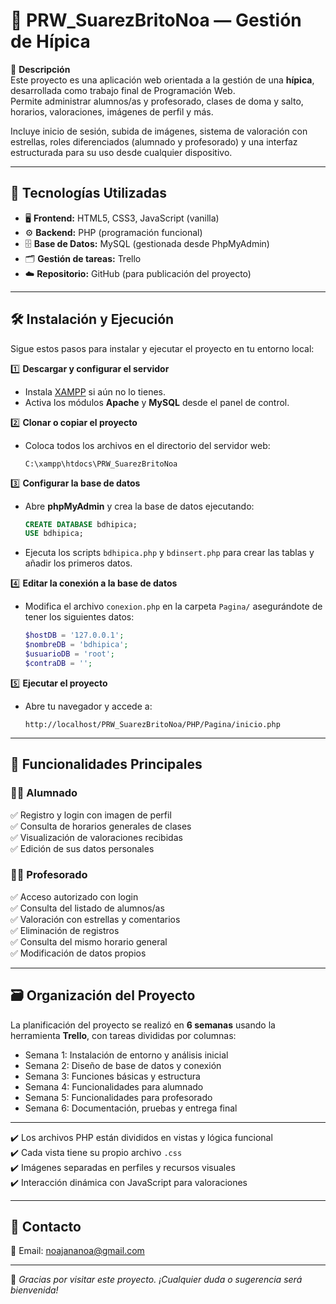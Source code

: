 # 🐴 PRW_SuarezBritoNoa — Gestión de Hípica

📌 **Descripción**  
Este proyecto es una aplicación web orientada a la gestión de una **hípica**, desarrollada como trabajo final de Programación Web.  
Permite administrar alumnos/as y profesorado, clases de doma y salto, horarios, valoraciones, imágenes de perfil y más.

Incluye inicio de sesión, subida de imágenes, sistema de valoración con estrellas, roles diferenciados (alumnado y profesorado) y una interfaz estructurada para su uso desde cualquier dispositivo.

---

## 🚀 Tecnologías Utilizadas
- 🖥 **Frontend:** HTML5, CSS3, JavaScript (vanilla)
- ⚙️ **Backend:** PHP (programación funcional)
- 🗄 **Base de Datos:** MySQL (gestionada desde PhpMyAdmin)
- 🗂 **Gestión de tareas:** Trello
- ☁️ **Repositorio:** GitHub (para publicación del proyecto)

---

## 🛠 Instalación y Ejecución
Sigue estos pasos para instalar y ejecutar el proyecto en tu entorno local:

1️⃣ **Descargar y configurar el servidor**  
   - Instala [XAMPP](https://www.apachefriends.org/es/index.html) si aún no lo tienes.  
   - Activa los módulos **Apache** y **MySQL** desde el panel de control.

2️⃣ **Clonar o copiar el proyecto**  
   - Coloca todos los archivos en el directorio del servidor web:  
     ```
     C:\xampp\htdocs\PRW_SuarezBritoNoa
     ```

3️⃣ **Configurar la base de datos**  
   - Abre **phpMyAdmin** y crea la base de datos ejecutando:  
     ```sql
     CREATE DATABASE bdhipica;
     USE bdhipica;
     ```
   - Ejecuta los scripts `bdhipica.php` y `bdinsert.php` para crear las tablas y añadir los primeros datos.

4️⃣ **Editar la conexión a la base de datos**  
   - Modifica el archivo `conexion.php` en la carpeta `Pagina/` asegurándote de tener los siguientes datos:
     ```php
     $hostDB = '127.0.0.1';
     $nombreDB = 'bdhipica';
     $usuarioDB = 'root';
     $contraDB = '';
     ```

5️⃣ **Ejecutar el proyecto**  
   - Abre tu navegador y accede a:
     ```
     http://localhost/PRW_SuarezBritoNoa/PHP/Pagina/inicio.php
     ```

---

## 📌 Funcionalidades Principales

### 🧍‍♀️ Alumnado
✅ Registro y login con imagen de perfil  
✅ Consulta de horarios generales de clases  
✅ Visualización de valoraciones recibidas  
✅ Edición de sus datos personales  

### 👨‍🏫 Profesorado
✅ Acceso autorizado con login  
✅ Consulta del listado de alumnos/as  
✅ Valoración con estrellas y comentarios  
✅ Eliminación de registros  
✅ Consulta del mismo horario general  
✅ Modificación de datos propios  

---

## 🗃️ Organización del Proyecto

La planificación del proyecto se realizó en **6 semanas** usando la herramienta **Trello**, con tareas divididas por columnas:

- Semana 1: Instalación de entorno y análisis inicial  
- Semana 2: Diseño de base de datos y conexión  
- Semana 3: Funciones básicas y estructura  
- Semana 4: Funcionalidades para alumnado  
- Semana 5: Funcionalidades para profesorado  
- Semana 6: Documentación, pruebas y entrega final  

---

✔️ Los archivos PHP están divididos en vistas y lógica funcional  
✔️ Cada vista tiene su propio archivo `.css`  
✔️ Imágenes separadas en perfiles y recursos visuales  
✔️ Interacción dinámica con JavaScript para valoraciones

---

## 📨 Contacto

📧 Email: [noajananoa@gmail.com](mailto:noajananoa@gmail.com)

---

🚀 _Gracias por visitar este proyecto. ¡Cualquier duda o sugerencia será bienvenida!_  


